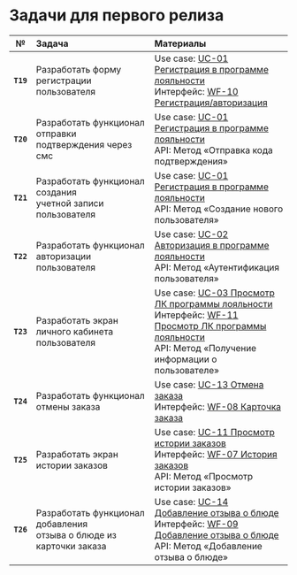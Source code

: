 # Задачи для первого релиза

| №         | **Задача**                                                              | **Материалы**                                                                                                                                                                                                     |
| --------- | :---------------------------------------------------------------------- | :---------------------------------------------------------------------------------------------------------------------------------------------------------------------------------------------------------------- |
| **`T19`** | Разработать форму регистрации пользователя                              | Use case: [UC-01 Регистрация в программе лояльности](../requirements/uc01.md)<br>Интерфейс: [WF-10 Регистрация/авторизация](../user_interface/wf10.md)                                                            |
| **`T20`** | Разработать функционал отправки <br>подтверждения через смс             | Use case: [UC-01 Регистрация в программе лояльности](../requirements/uc01.md)<br>API: Метод «Отправка кода подтверждения»                                                                                         |
| **`T21`** | Разработать функционал создания <br>учетной записи пользователя         | Use case: [UC-01 Регистрация в программе лояльности](../requirements/uc01.md)<br>API: Метод «Создание нового пользователя»                                                                                        |
| **`T22`** | Разработать функционал авторизации <br>пользователя                     | Use case: [UC-02 Авторизация в программе лояльности](../requirements/uc02.md)<br>API: Метод «Аутентификация пользователя»                                                                                         |
| **`T23`** | Разработать экран личного кабинета <br>пользователя                     | Use case: [UC-03 Просмотр ЛК программы лояльности](../requirements/uc03.md)<br>Интерфейс: [WF-11 Просмотр ЛК программы лояльности](../user_interface/wf11.md)<br>API: Метод «Получение информации о пользователе» |
| **`T24`** | Разработать функционал отмены заказа                                    | Use case: [UC-13 Отмена заказа](../requirements/uc13.md)<br>Интерфейс: [WF-08 Карточка заказа](../user_interface/wf08.md)                                                                                         |
| **`T25`** | Разработать экран истории заказов                                       | Use case: [UC-11 Просмотр истории заказов](../requirements/uc11.md)<br>Интерфейс: [WF-07 История заказов](../user_interface/wf07.md)<br>API: Метод «Просмотр истории заказов»                                     |
| **`T26`** | Разработать функционал добавления <br>отзыва о блюде из карточки заказа | Use case: [UC-14 Добавление отзыва о блюде](../requirements/uc14.md)<br>Интерфейс: [WF-09 Добавление отзыва о блюде](../user_interface/wf09.md)<br>API: Метод «Добавление отзыва о блюде»                         |
